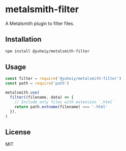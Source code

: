 # metalsmith-filter

A Metalsmith plugin to filter files.

## Installation

```bash
npm install @yuheiy/metalsmith-filter
```

## Usage

```js
const filter = require('@yuheiy/metalsmith-filter')
const path = require('path')

metalsmith.use(
  filter((filename, data) => {
    // Include only files with extension `.html`
    return path.extname(filename) === '.html'
  }),
)
```

## License

MIT
